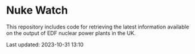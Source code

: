 # Nuke Watch

This repository includes code for retrieving the latest information available on the output of EDF nuclear power plants in the UK.

Last updated: 2023-10-31 13:10